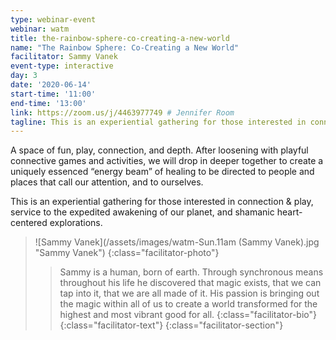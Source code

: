 ```yaml
---
type: webinar-event
webinar: watm
title: the-rainbow-sphere-co-creating-a-new-world
name: "The Rainbow Sphere: Co-Creating a New World"
facilitator: Sammy Vanek
event-type: interactive
day: 3
date: '2020-06-14'
start-time: '11:00'
end-time: '13:00'
link: https://zoom.us/j/4463977749 # Jennifer Room
tagline: This is an experiential gathering for those interested in connection & play, service to the expedited awakening of our planet, and shamanic heart-centered explorations.
---
```


A space of fun, play, connection, and depth. After loosening with playful connective games and activities, we will drop in deeper together to create a uniquely essenced “energy beam” of healing to be directed to people and places that call our attention, and to ourselves.

This is an experiential gathering for those interested in connection & play, service to the expedited awakening of our planet, and shamanic heart-centered explorations.

> ![Sammy Vanek](/assets/images/watm-Sun.11am (Sammy Vanek).jpg "Sammy Vanek")
> {:class="facilitator-photo"}
>
> > Sammy is a human, born of earth. Through synchronous means throughout his life he discovered that magic exists, that we can tap into it, that we are all made of it. His passion is bringing out the magic within all of us to create a world transformed for the highest and most vibrant good for all.
> > {:class="facilitator-bio"}
> {:class="facilitator-text"}
{:class="facilitator-section"}
